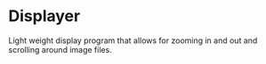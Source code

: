 # Displayer
Light weight display program that allows for zooming in and out and scrolling around image files.
